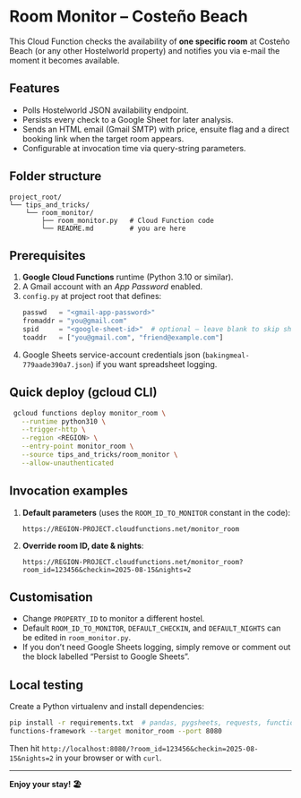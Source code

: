 # Room Monitor – Costeño Beach

This Cloud Function checks the availability of **one specific room** at Costeño Beach (or any other Hostelworld property) and notifies you via e-mail the moment it becomes available.

## Features

* Polls Hostelworld JSON availability endpoint.
* Persists every check to a Google Sheet for later analysis.
* Sends an HTML email (Gmail SMTP) with price, ensuite flag and a direct booking link when the target room appears.
* Configurable at invocation time via query-string parameters.

## Folder structure
```
project_root/
└── tips_and_tricks/
    └── room_monitor/
        ├── room_monitor.py   # Cloud Function code
        └── README.md         # you are here
```

## Prerequisites

1. **Google Cloud Functions** runtime (Python 3.10 or similar).
2. A Gmail account with an *App Password* enabled.
3. `config.py` at project root that defines:
   ```python
   passwd   = "<gmail-app-password>"
   fromaddr = "you@gmail.com"
   spid     = "<google-sheet-id>"  # optional – leave blank to skip sheet write
   toaddr   = ["you@gmail.com", "friend@example.com"]
   ```
4. Google Sheets service-account credentials json (`bakingmeal-779aade390a7.json`) if you want spreadsheet logging.

## Quick deploy (gcloud CLI)

```bash
 gcloud functions deploy monitor_room \
   --runtime python310 \
   --trigger-http \
   --region <REGION> \
   --entry-point monitor_room \
   --source tips_and_tricks/room_monitor \
   --allow-unauthenticated
```

## Invocation examples

1. **Default parameters** (uses the `ROOM_ID_TO_MONITOR` constant in the code):
   ```
   https://REGION-PROJECT.cloudfunctions.net/monitor_room
   ```
2. **Override room ID, date & nights**:
   ```
   https://REGION-PROJECT.cloudfunctions.net/monitor_room?room_id=123456&checkin=2025-08-15&nights=2
   ```

## Customisation

* Change `PROPERTY_ID` to monitor a different hostel.
* Default `ROOM_ID_TO_MONITOR`, `DEFAULT_CHECKIN`, and `DEFAULT_NIGHTS` can be edited in `room_monitor.py`.
* If you don’t need Google Sheets logging, simply remove or comment out the block labelled “Persist to Google Sheets”.

## Local testing

Create a Python virtualenv and install dependencies:
```bash
pip install -r requirements.txt  # pandas, pygsheets, requests, functions-framework, etc.
functions-framework --target monitor_room --port 8080
```
Then hit `http://localhost:8080/?room_id=123456&checkin=2025-08-15&nights=2` in your browser or with `curl`.

---
**Enjoy your stay! 🏖️**
